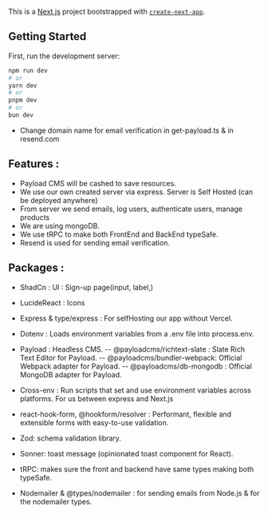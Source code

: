 This is a [Next.js](https://nextjs.org/) project bootstrapped with [`create-next-app`](https://github.com/vercel/next.js/tree/canary/packages/create-next-app).

## Getting Started

First, run the development server:

```bash
npm run dev
# or
yarn dev
# or
pnpm dev
# or
bun dev
```
- Change domain name for email verification in get-payload.ts & in resend.com

## Features :

- Payload CMS will be cashed to save resources.
- We use our own created server via express. Server is Self Hosted (can be deployed anywhere)
- From server we send emails, log users, authenticate users, manage products
- We are using mongoDB.
- We use tRPC to make both FrontEnd and BackEnd typeSafe.
- Resend is used for sending email verification.

## Packages :

- ShadCn : UI : Sign-up page(input, label,)

- LucideReact : Icons

- Express & type/express : For selfHosting our app without Vercel.

- Dotenv : Loads environment variables from a .env file into process.env.

- Payload : Headless CMS.
-- @payloadcms/richtext-slate : Slate Rich Text Editor for Payload.
-- @payloadcms/bundler-webpack: Official Webpack adapter for Payload.
-- @payloadcms/db-mongodb : Official MongoDB adapter for Payload.

- Cross-env : Run scripts that set and use environment variables across platforms. For us between express and Next.js

- react-hook-form, @hookform/resolver : Performant, flexible and extensible forms with easy-to-use validation.
- Zod: schema validation library.
- Sonner: toast message (opinionated toast component for React).

- tRPC: makes sure the front and backend have same types making both typeSafe.

- Nodemailer & @types/nodemailer : for sending emails from Node.js & for the nodemailer types.
